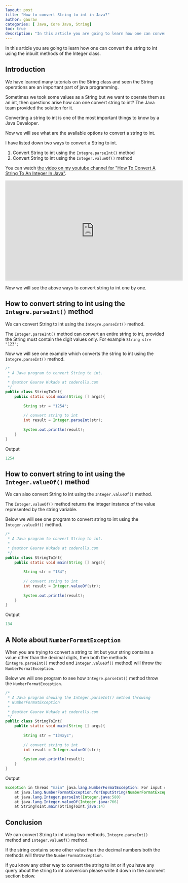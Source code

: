 ```yaml
---
layout: post
title: "How to convert String to int in Java?"
author: gaurav
categories: [ Java, Core Java, String]
toc: true
description: "In this article you are going to learn how one can convert the string to int using the inbuilt methods of the Integer class."
---
```


In this article you are going to learn how one can convert the string to int using the inbuilt methods of the Integer class.

## Introduction
We have learned many tutorials on the String class and seen the String operations are an important part of java programming.

Sometimes we took some values as a String but we want to operate them as an int, then questions arise how can one convert string to int? The Java team provided the solution for it.

Converting a string to int is one of the most important things to know by a Java Developer.

Now we will see what are the available options to convert a string to int.

I have listed down two ways to convert a String to int.

1. Convert String to int using the `Integre.parseInt()` method
2. Convert String to int using the `Integer.valueOf()` method

You can watch [the video on my youtube channel for "How To Convert A String To An Integer In Java"](https://www.youtube.com/watch?v=pNHjvpNHVCs).

<iframe width="560" height="315" src="https://www.youtube.com/embed/pNHjvpNHVCs" frameborder="0" allow="accelerometer; autoplay; clipboard-write; encrypted-media; gyroscope; picture-in-picture" allowfullscreen></iframe>

Now we will see the above ways to convert string to int one by one.

## How to convert string to int using the `Integre.parseInt()` method

We can convert String to int using the `Integre.parseInt()` method.

The `Integer.parseInt()` method can convert an entire string to int, provided the String must contain the digit values only. For example `String str= "123";`

Now we will see one example which converts the string to int using the `Integre.parseInt()` method.

```java
/*
 * A Java program to convert String to int.
 * 
 * @author Gaurav Kukade at coderolls.com
 */
public class StringToInt{
	public static void main(String [] args){
		
		String str = "1254";
		
		// convert string to int
		int result = Integer.parseInt(str);
	
		System.out.println(result);
	}
}
```
Output
```java
1254
```
## How to convert string to int using the `Integer.valueOf()` method

We can also convert String to int using the `Integer.valueOf()` method.

The  `Integer.valueOf()` method returns the integer instance of the value represented by the string variable.

Below we will see one program to convert string to int using the `Integer.valueOf()` method.

```java
/*
 * A Java program to convert String to int.
 * 
 * @author Gaurav Kukade at coderolls.com
 */
public class StringToInt{
	public static void main(String [] args){
		
		String str = "134";
		
		// convert string to int
		int result = Integer.valueOf(str);
	
		System.out.println(result);
	}
}
```
Output
```java
134
```

## A Note about `NumberFormatException`

When you are trying to convert a string to int but your string contains a value other than the decimal digits, then both the methods (`Integre.parseInt()` method and `Integer.valueOf()` method) will throw the `NumberFormatException`.

Below we will one program to see how `Integre.parseInt()` method throw the `NumberFormatException`.

```java
/*
 * A Java program showing the Integer.parseInt() method throwing
 * NumberFormatException
 * 
 * @author Gaurav Kukade at coderolls.com
 */
public class StringToInt{
	public static void main(String [] args){
		
		String str = "134xyz";
		
		// convert string to int
		int result = Integer.valueOf(str);
	
		System.out.println(result);
	}
}
```
Output
```java
Exception in thread "main" java.lang.NumberFormatException: For input string: "134xyz"
	at java.lang.NumberFormatException.forInputString(NumberFormatException.java:65)
	at java.lang.Integer.parseInt(Integer.java:580)
	at java.lang.Integer.valueOf(Integer.java:766)
	at StringToInt.main(StringToInt.java:14)
```

## Conclusion

We can convert String to int using two methods, `Integre.parseInt()` method and `Integer.valueOf()` method.

If the string contains some other value than the decimal numbers both the methods will throw the `NumberFormatException`.

If you know any other way to convert the string to int or if you have any query about the string to int conversion please write it down in the comment section below.
